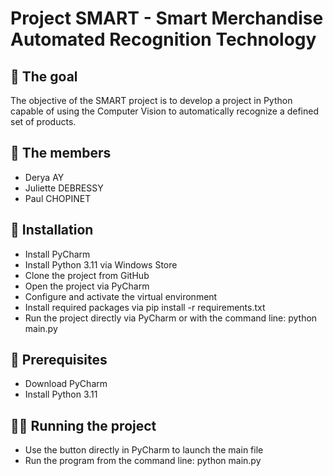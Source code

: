 # Project SMART - Smart Merchandise Automated Recognition Technology

## 🎯 The goal

The objective of the SMART project is to develop a project in Python capable of using the
Computer Vision to automatically recognize a defined set of products.

## 👑 The members

- Derya AY
- Juliette DEBRESSY
- Paul CHOPINET


## 🔧 Installation
- Install PyCharm
- Install Python 3.11 via Windows Store
- Clone the project from GitHub
- Open the project via PyCharm
- Configure and activate the virtual environment
- Install required packages via pip install -r requirements.txt
- Run the project directly via PyCharm or with the command line: python main.py

## 🚀 Prerequisites
- Download PyCharm
- Install Python 3.11

## 🏃🏼 Running the project
- Use the button directly in PyCharm to launch the main file
- Run the program from the command line: python main.py
